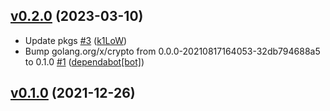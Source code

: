 ## [v0.2.0](https://github.com/k1LoW/gh-star-history/compare/v0.1.0...v0.2.0) (2023-03-10)

* Update pkgs [#3](https://github.com/k1LoW/gh-star-history/pull/3) ([k1LoW](https://github.com/k1LoW))
* Bump golang.org/x/crypto from 0.0.0-20210817164053-32db794688a5 to 0.1.0 [#1](https://github.com/k1LoW/gh-star-history/pull/1) ([dependabot[bot]](https://github.com/apps/dependabot))

## [v0.1.0](https://github.com/k1LoW/gh-star-history/compare/df04e0c98b0f...v0.1.0) (2021-12-26)
